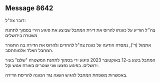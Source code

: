 ## Message 8642

דובר צה"ל:

צה״ל הודיע על כוונתו להרוס את דירת המחבל שביצע את פיגוע הירי בסמוך לתחנת משטרה בירושלים

אתמול (ד'), נמסרה הודעה על כוונת צה"ל להחרים ולהרוס את הדירה בה התגורר המחבל חאלד אלמוחתסב.

המחבל ביצע ב-12 באוקטובר 2023 פיגוע ירי בסמוך לתחנת המשטרה "שלם" בעיר ירושלים. בפיגוע נפצעו שני שוטרים באורח אנוש וקל. 

באפשרות משפחת המחבל להגיש השגה נגד הכוונה להריסת הדירה.

